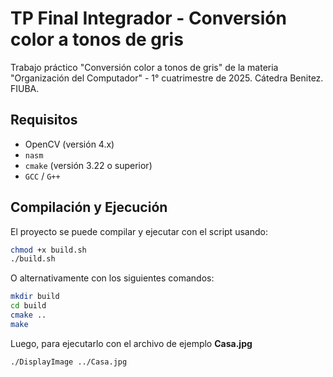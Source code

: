 # TP Final Integrador - Conversión color a tonos de gris
Trabajo práctico "Conversión color a tonos de gris" de la materia "Organización del Computador" - 1° cuatrimestre de 2025. Cátedra Benitez. FIUBA.

## Requisitos
- OpenCV (versión 4.x)
- `nasm`
- `cmake` (versión 3.22 o superior)
- `GCC` / `G++`

## Compilación y Ejecución

El proyecto se puede compilar y ejecutar con el script usando:

```bash
chmod +x build.sh
./build.sh
```
O alternativamente con los siguientes comandos:

```bash
mkdir build
cd build
cmake ..
make
```

Luego, para ejecutarlo con el archivo de ejemplo **Casa.jpg**
```bash
./DisplayImage ../Casa.jpg